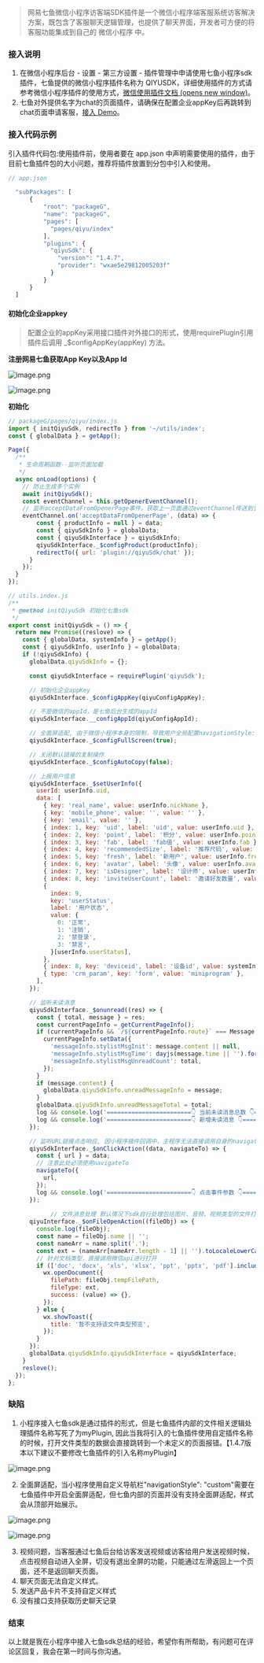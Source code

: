 > 网易七鱼微信小程序访客端SDK插件是一个微信小程序端客服系统访客解决方案，既包含了客服聊天逻辑管理，也提供了聊天界面，开发者可方便的将客服功能集成到自己的 微信小程序 中。


### 接入说明

1.  在微信小程序后台 - 设置 - 第三方设置 - 插件管理中申请使用七鱼小程序sdk插件，七鱼提供的微信小程序插件名称为 QIYUSDK，详细使用插件的方式请参考微信小程序插件的使用方式，[微信使用插件文档 (opens new window)](https://developers.weixin.qq.com/miniprogram/dev/framework/plugin/using.html)。
2.  七鱼对外提供名字为chat的页面插件，请确保在配置企业appKey后再跳转到chat页面申请客服，[接入 Demo](https://qiyukf.com/docs/res/miniprogram-demo.zip)。

### 接入代码示例
引入插件代码包:使用插件前，使用者要在 app.json 中声明需要使用的插件，由于目前七鱼插件包的大小问题，推荐将插件放置到分包中引入和使用。
```js
// app.json

  "subPackages": [
      {
          "root": "packageG",
          "name": "packageG",
          "pages": [
            "pages/qiyu/index"
          ],
          "plugins": {
            "qiyuSdk": {
              "version": "1.4.7",
              "provider": "wxae5e29812005203f"
            }
          }
      }
  ]
```
#### 初始化企业appkey

> 配置企业的appKey采用接口插件对外接口的形式，使用requirePlugin引用插件后调用 _$configAppKey(appKey) 方法。

**注册网易七鱼获取App Key以及App Id**

![image.png](https://p6-juejin.byteimg.com/tos-cn-i-k3u1fbpfcp/d384b3e01fdb446b8038e5273018fc3d~tplv-k3u1fbpfcp-watermark.image?)

![image.png](https://p9-juejin.byteimg.com/tos-cn-i-k3u1fbpfcp/574a28d7b05f4d1083eda27b60e260df~tplv-k3u1fbpfcp-watermark.image?)

**初始化**


```js
// packageG/pages/qiyu/index.js
import { initQiyuSdk, redirectTo } from '~/utils/index';
const { globalData } = getApp();

Page({
  /**
   * 生命周期函数--监听页面加载
   */
  async onLoad(options) {
    // 防止生成多个实例
    await initQiyuSdk();
    const eventChannel = this.getOpenerEventChannel();
    // 监听acceptDataFromOpenerPage事件，获取上一页面通过eventChannel传送到当前页面的数据
    eventChannel.on('acceptDataFromOpenerPage', (data) => {
        const { productInfo = null } = data;
        const { qiyuSdkInfo } = globalData;
        const { qiyuSdkInterface } = qiyuSdkInfo;
        qiyuSdkInterface._$configProduct(productInfo);
        redirectTo({ url: 'plugin://qiyuSdk/chat' });
      }
    });
  }
});
```

```js
// utils.index.js
/**
 * @method initQiyuSdk 初始化七鱼sdk
 */
export const initQiyuSdk = () => {
  return new Promise((reslove) => {
    const { globalData, systemInfo } = getApp();
    const { qiyuSdkInfo, userInfo } = globalData;
    if (!qiyuSdkInfo) {
      globalData.qiyuSdkInfo = {};

      const qiyuSdkInterface = requirePlugin('qiyuSdk');

      // 初始化企业appKey
      qiyuSdkInterface._$configAppKey(qiyuConfigAppKey);

      // 不是微信的appId，是七鱼后台生成的appId
      qiyuSdkInterface.__configAppId(qiyuConfigAppId);

      // 全面屏适配, 由于微信小程序本身的限制，导致用户全局配置navigationStyle: 'custom'时，会导致插件页面的导航栏被隐藏从而无法进行页面后退，并且由于微信小程序并没有相关api提供到插件开发者去控制导航栏，目前考虑到部分用户业务场景无法通过配置单独的页面进行导航栏显示/隐藏控制，故七鱼插件为开发者提供了全面屏配置参数
      qiyuSdkInterface._$configFullScreen(true);

      // 关闭默认链接的复制操作
      qiyuSdkInterface._$configAutoCopy(false);

      // 上报用户信息
      qiyuSdkInterface._$setUserInfo({
        userId: userInfo.uid,
        data: [
          { key: 'real_name', value: userInfo.nickName },
          { key: 'mobile_phone', value: '', value: '' },
          { key: 'email', value: '' },
          { index: 1, key: 'uid', label: 'uid', value: userInfo.uid },
          { index: 2, key: 'point', label: '积分', value: userInfo.point },
          { index: 3, key: 'fab', label: 'fab值', value: userInfo.fab },
          { index: 4, key: 'recommendedSize', label: '推荐尺码', value: userInfo.recommendedSize ? userInfo.recommendedSize : '未选择尺码' },
          { index: 5, key: 'fresh', label: '新用户', value: userInfo.fresh ? '是' : '否' },
          { index: 6, key: 'avatar', label: '头像', value: userInfo.avatar },
          { index: 7, key: 'isDesigner', label: '设计师', value: userInfo.isDesigner ? '是' : '否' },
          { index: 8, key: 'inviteUserCount', label: '邀请好友数量', value: userInfo.inviteUserCount },
          {
            index: 9,
            key: 'userStatus',
            label: '用户状态',
            value: {
              0: '正常',
              1: '注销',
              2: '禁登录',
              3: '禁言',
            }[userInfo.userStatus],
          },
          { index: 8, key: 'deviceid', label: '设备id', value: systemInfo.deviceid },
          { type: 'crm_param', key: 'form', value: 'miniprogram' },
        ],
      });

      // 监听未读消息
      qiyuSdkInterface._$onunread((res) => {
        const { total, message } = res;
        const currentPageInfo = getCurrentPageInfo();
        if (currentPageInfo && `/${currentPageInfo.route}` === Message.path) {
          currentPageInfo.setData({
            'messageInfo.stylistMsgInit': message.content || null,
            'messageInfo.stylistMsgTime': dayjs(message.time || '').format('HH:mm'),
            'messageInfo.stylistMsgUnreadCount': total,
          });
        }
        if (message.content) {
          globalData.qiyuSdkInfo.unreadMessageInfo = message;
        }
        globalData.qiyuSdkInfo.unreadMessageTotal = total;
        log && console.log('========================👇 当前未读消息总数 👇========================\n\n', total, '\n\n');
        log && console.log('========================👇 新增未读消息 👇========================\n\n', message, '\n\n');
      });

      // 监听URL链接点击响应, 因小程序插件回调中，主程序无法直接调用自身的navigateTo函数进行跳转，所以额外提供参数供使用方进行页面跳转, cb回调中只允许使用data里的变量，不允许使用主程序变量
      qiyuSdkInterface._$onClickAction((data, navigateTo) => {
        const { url } = data;
        // 注意此处必须使用navigateTo
        navigateTo({
          url,
        });
        log && console.log('========================👇 点击事件参数 👇========================\n\n', data, '\n\n');
      });
      
            // 文件消息处理 默认情况下sdk自行处理包括图片、音频、视频类型的文件打开操作，但是由于小程序对于插件api调用的限制，sdk无法直接打开文档及其他类型的问题，此时需要用户自行监听事件进行处理
      qiyuInterface._$onFileOpenAction((fileObj) => {
        console.log(fileObj);
        const name = fileObj.name || '';
        const nameArr = name.split('.');
        const ext = (nameArr[nameArr.length - 1] || '').toLocaleLowerCase();
        // 针对文档类型，直接调用微信api进行打开
        if (['doc', 'docx', 'xls', 'xlsx', 'ppt', 'pptx', 'pdf'].includes(ext)) {
          wx.openDocument({
            filePath: fileObj.tempFilePath,
            fileType: ext,
            success: (value) => {},
          });
        } else {
          wx.showToast({
            title: '暂不支持该文件类型预览',
          });
        }
      });
      globalData.qiyuSdkInfo.qiyuSdkInterface = qiyuSdkInterface;
    }
    reslove();
  });
};
```
### 缺陷

1. 小程序接入七鱼sdk是通过插件的形式，但是七鱼插件内部的文件相关逻辑处理插件名称写死了为myPlugin, 因此当我将引入的七鱼插件使用自定插件名称的时候，打开文件类型的数据会直接跳转到一个未定义的页面报错。【1.4.7版本以下建议不要修改七鱼插件的引入名称myPlugin】

![image.png](https://p6-juejin.byteimg.com/tos-cn-i-k3u1fbpfcp/ecb8913dce7843a5986f8175fa189d18~tplv-k3u1fbpfcp-watermark.image?)

2. 全面屏适配，当小程序使用自定义导航栏"navigationStyle": "custom"需要在七鱼插件中开启全面屏适配，但七鱼内部的页面并没有支持全面屏适配，样式会从顶部开始展示。


![image.png](https://p3-juejin.byteimg.com/tos-cn-i-k3u1fbpfcp/b364e9c7daef4d2baaf3a903053fd6eb~tplv-k3u1fbpfcp-watermark.image?)

![image.png](https://p1-juejin.byteimg.com/tos-cn-i-k3u1fbpfcp/dfd51584227542fa8f90853262ef4ad8~tplv-k3u1fbpfcp-watermark.image?)

3. 视频问题，当客服通过七鱼后台给访客发送视频或访客给用户发送视频时候，点击视频自动进入全屏，切没有退出全屏的功能，只能通过左滑返回上一个页面，还不是返回聊天页面。
4. 聊天页面无法自定义样式。
5. 发送产品卡片不支持自定义样式
6. 没有接口支持获取历史聊天记录

### 结束

以上就是我在小程序中接入七鱼sdk总结的经验，希望你有所帮助，有问题可在评论区回复，我会在第一时间与你沟通。